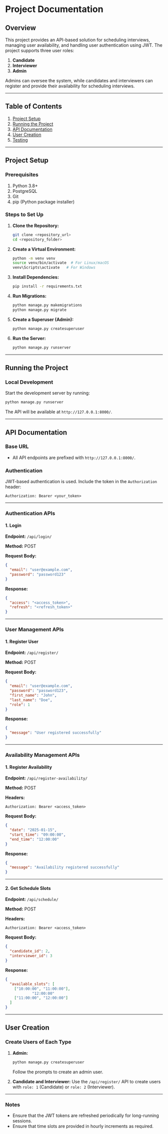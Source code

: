 # Project Documentation

## Overview
This project provides an API-based solution for scheduling interviews, managing user availability, and handling user authentication using JWT. The project supports three user roles:

1. **Candidate**
2. **Interviewer**
3. **Admin**

Admins can oversee the system, while candidates and interviewers can register and provide their availability for scheduling interviews.

---

## Table of Contents
1. [Project Setup](#project-setup)
2. [Running the Project](#running-the-project)
3. [API Documentation](#api-documentation)
4. [User Creation](#user-creation)
5. [Testing](#testing)

---

## Project Setup

### Prerequisites
1. Python 3.8+
2. PostgreSQL
3. Git
4. pip (Python package installer)

### Steps to Set Up
1. **Clone the Repository:**
   ```bash
   git clone <repository_url>
   cd <repository_folder>
   ```

2. **Create a Virtual Environment:**
   ```bash
   python -m venv venv
   source venv/bin/activate  # For Linux/macOS
   venv\Scripts\activate   # For Windows
   ```

3. **Install Dependencies:**
   ```bash
   pip install -r requirements.txt
   ```

4. **Run Migrations:**
   ```bash
   python manage.py makemigrations
   python manage.py migrate
   ```

5. **Create a Superuser (Admin):**
   ```bash
   python manage.py createsuperuser
   ```

6. **Run the Server:**
   ```bash
   python manage.py runserver
   ```

---

## Running the Project

### Local Development
Start the development server by running:
```bash
python manage.py runserver
```

The API will be available at `http://127.0.0.1:8000/`.

---

## API Documentation

### Base URL
- All API endpoints are prefixed with `http://127.0.0.1:8000/`.

### Authentication
JWT-based authentication is used. Include the token in the `Authorization` header:
```
Authorization: Bearer <your_token>
```

---

### Authentication APIs

#### 1. **Login**
**Endpoint:** `/api/login/`

**Method:** POST

**Request Body:**
```json
{
  "email": "user@example.com",
  "password": "password123"
}
```

**Response:**
```json
{
  "access": "<access_token>",
  "refresh": "<refresh_token>"
}
```

---

### User Management APIs

#### 1. **Register User**
**Endpoint:** `/api/register/`

**Method:** POST

**Request Body:**
```json
{
  "email": "user@example.com",
  "password": "password123",
  "first_name": "John",
  "last_name": "Doe",
  "role": 1
}
```

**Response:**
```json
{
  "message": "User registered successfully"
}
```

---

### Availability Management APIs

#### 1. **Register Availability**
**Endpoint:** `/api/register-availability/`

**Method:** POST

**Headers:**
```
Authorization: Bearer <access_token>
```

**Request Body:**
```json
{
  "date": "2025-01-15",
  "start_time": "09:00:00",
  "end_time": "12:00:00"
}
```

**Response:**
```json
{
  "message": "Availability registered successfully"
}
```

---

#### 2. **Get Schedule Slots**
**Endpoint:** `/api/schedule/`

**Method:** POST

**Headers:**
```
Authorization: Bearer <access_token>
```

**Request Body:**
```json
{
  "candidate_id": 2,
  "interviewer_id": 3
}
```

**Response:**
```json
{
  "available_slots": [
    ["10:00:00", "11:00:00"],
            "12:00:00"
    ["11:00:00", "12:00:00"]
  ]
}
```

---

## User Creation

### Create Users of Each Type

1. **Admin:**
   ```bash
   python manage.py createsuperuser
   ```
   Follow the prompts to create an admin user.

2. **Candidate and Interviewer:**
   Use the `/api/register/` API to create users with `role: 1` (Candidate) or `role: 2` (Interviewer).

---


### Notes
- Ensure that the JWT tokens are refreshed periodically for long-running sessions.
- Ensure that time slots are provided in hourly increments as required.
